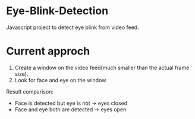 # Eye-Blink-Detection
Javascript project to detect eye blink from video feed.

# Current approch
1. Create a window on the video feed(much smaller than the actual frame size).
2. Look for face and eye on the window.

Result comparison:


* Face is detected but eye is not -> eyes closed
* Face and eye both are detected -> eyes open
